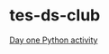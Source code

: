# tes-ds-club

[Day one Python activity](https://colab.research.google.com/drive/1UqzNNDKut0BooLrhgQAo_QJyVqlRxpvp?usp=sharing)


<!-- Classroom resources for the Data Science Club at TES

[Iris dataset info](iris.md)

[EDA activity](eda.md)

[Landsat Satellite](knn.md) 🛰️📡🔭 -->
